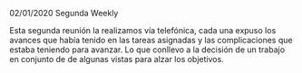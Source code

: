 
02/01/2020 Segunda Weekly

Esta segunda reunión la realizamos vía telefónica, cada una expuso los avances que había tenido  en las tareas asignadas y las complicaciones que estaba teniendo para avanzar. Lo que conllevo a la decisión de un trabajo en conjunto de de algunas vistas para alzar los objetivos. 
